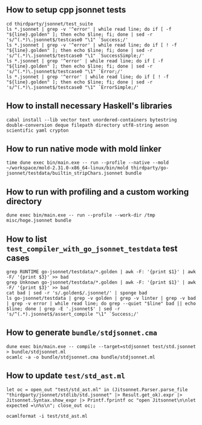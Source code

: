 ## How to setup cpp jsonnet tests

```
cd thirdparty/jsonnet/test_suite
ls *.jsonnet | grep -v '^error' | while read line; do if [ -f "${line}.golden" ]; then echo $line; fi; done | sed -r 's/^(.*)\.jsonnet$/testcase0 "\1" `Success;/'
ls *.jsonnet | grep -v '^error' | while read line; do if [ ! -f "${line}.golden" ]; then echo $line; fi; done | sed -r 's/^(.*)\.jsonnet$/testcase0 "\1" `SuccessSimple;/'
ls *.jsonnet | grep '^error' | while read line; do if [ -f "${line}.golden" ]; then echo $line; fi; done | sed -r 's/^(.*)\.jsonnet$/testcase0 "\1" `Error;/'
ls *.jsonnet | grep '^error' | while read line; do if [ ! -f "${line}.golden" ]; then echo $line; fi; done | sed -r 's/^(.*)\.jsonnet$/testcase0 "\1" `ErrorSimple;/'
```

## How to install necessary Haskell's libraries

```
cabal install --lib vector text unordered-containers bytestring double-conversion deque filepath directory utf8-string aeson scientific yaml crypton
```

## How to run native mode with mold linker

```
time dune exec bin/main.exe -- run --profile --native --mold ~/workspace/mold-2.31.0-x86_64-linux/bin/mold thirdparty/go-jsonnet/testdata/builtin_stripChars.jsonnet bundle
```

## How to run with profiling and a custom working directory

```
dune exec bin/main.exe -- run --profile --work-dir /tmp misc/hoge.jsonnet bundle
```

## How to list `test_compiler_with_go_jsonnet_testdata` test cases

```
grep RUNTIME go-jsonnet/testdata/*.golden | awk -F: '{print $1}' | awk -F/ '{print $3}' >> bad
grep Unknown go-jsonnet/testdata/*.golden | awk -F: '{print $1}' | awk -F/ '{print $3}' >> bad
cat bad | sed -r 's/.golden$/.jsonnet/' | sponge bad
ls go-jsonnet/testdata | grep -v golden | grep -v linter | grep -v bad | grep -v error | while read line; do grep --quiet "$line" bad || echo $line; done | grep -E '.jsonnet$' | sed -r 's/^(.*).jsonnet$/assert_compile "\1" `Success;/'
```

## How to generate `bundle/stdjsonnet.cma`

```
dune exec bin/main.exe -- compile --target=stdjsonnet test/std.jsonnet > bundle/stdjsonnet.ml
ocamlc -a -o bundle/stdjsonnet.cma bundle/stdjsonnet.ml
```

## How to update `test/std_ast.ml`

```
let oc = open_out "test/std_ast.ml" in (Jitsonnet.Parser.parse_file "thirdparty/jsonnet/stdlib/std.jsonnet" |> Result.get_ok).expr |> Jitsonnet.Syntax.show_expr |> Printf.fprintf oc "open Jitsonnet\n\nlet expected =\n%s\n"; close_out oc;;

ocamlformat -i test/std_ast.ml
```

